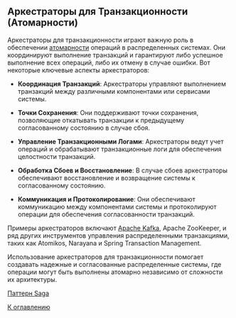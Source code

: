 ## Аркестраторы для Транзакционности (Атомарности)

Аркестраторы для транзакционности играют важную роль в обеспечении [атомарности](atomicity.md) операций в распределенных системах. Они координируют выполнение транзакций и гарантируют либо успешное выполнение всех операций, либо их отмену в случае ошибки. Вот некоторые ключевые аспекты аркестраторов:

- **Координация Транзакций**: Аркестраторы управляют выполнением транзакций между различными компонентами или сервисами системы.

- **Точки Сохранения**: Они поддерживают точки сохранения, позволяющие откатывать транзакции к предыдущему согласованному состоянию в случае сбоя.

- **Управление Транзакционными Логами**: Аркестраторы ведут учет операций и обрабатывают транзакционные логи для обеспечения целостности транзакций.

- **Обработка Сбоев и Восстановление**: В случае сбоев аркестраторы обеспечивают восстановление и возвращение системы к согласованному состоянию.

- **Коммуникация и Протоколирование**: Они обеспечивают коммуникацию между компонентами системы и протоколируют операции для обеспечения согласованности транзакций.

Примеры аркестраторов включают [Apache Kafka](apache-kafka.md), Apache ZooKeeper, и ряд других инструментов управления распределенными транзакциями, таких как Atomikos, Narayana и Spring Transaction Management.

Использование аркестраторов для транзакционности помогает создавать надежные и согласованные распределенные системы, где операции могут быть выполнены атомарно независимо от сложности их архитектуры.

[Паттерн Saga](saga/main.md)


[К оглавлению](../readme.md)